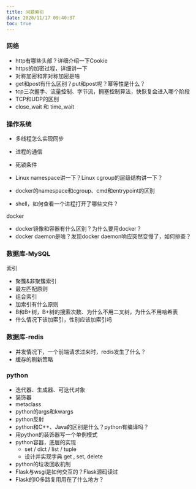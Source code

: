```yaml
---
title: 问题索引
date: 2020/11/17 09:40:37
toc: true
---
```



### 网络
* http有哪些头部？详细介绍一下Cookie
* https的加密过程，详细讲一下
* 对称加密和非对称加密是啥
* get和post有什么区别？put和post呢？幂等性是什么？
* tcp三次握手、流量控制、字节流，拥塞控制算法，快恢复会进入哪个阶段
* TCP和UDP的区别
* close_wait 和 time_wait



### 操作系统

* 多线程怎么实现同步
* 进程的通信
* 死锁条件

* Linux namespace讲一下？Linux cgroup的层级结构讲一下？
* docker的namespace和cgroup、cmd和entrypoint的区别
* shell，如何查看一个进程打开了哪些文件？


docker
* docker镜像和容器有什么区别？为什么要用docker？
* docker daemon是啥？发现docker daemon响应突然变慢了，如何排查？

### 数据库-MySQL

索引
* 聚簇&非聚簇索引
* 最左匹配原则
* 组合索引
* 加索引有什么原则
* B和B+树，B+树的搜索次数、为什么不用二叉树，为什么不用哈希表
* 什么情况下该加索引，性别应该加索引吗

### 数据库-redis
* 并发情况下，一个前端请求过来时，redis发生了什么？
* 缓存的刷新策略


### python

* 迭代器、生成器、可迭代对象
* 装饰器
* metaclass
* python的args和kwargs
* python反射
* python和C++、Java的区别是什么？python有编译吗？
* 用python的装饰器写一个单例模式
* python容器，底层的实现
  * set / dict / list / tuple
  * 设计并实现字典 get , set, delete
* python的垃圾回收机制
* Flask与wsgi是如何交互的？Flask源码读过
* Flask的IO多路复用用在了什么地方？